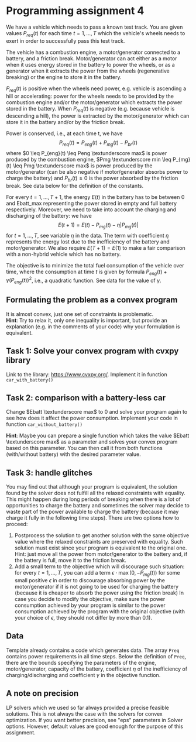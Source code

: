 # Programming assignment 4
We have a vehicle which needs to pass a known test track. You are given values $P_{req}(t)$ for each time $t=1,...,T$ which the vehicle's wheels needs to exert in order to successfully pass this test track.

The vehicle has a combustion engine, a motor/generator connected to a battery, and a friction break. Motor/generator can act either as a motor when it uses energy stored in the battery to power the wheels, or as a generator when it extracts the power from the wheels (regenerative breaking) or the engine to store it in the battery.

$P_{req}(t)$ is positive when the wheels need power, e.g. vehicle is ascending a hill or accelerating: power for the wheels needs to be provided by the combustion engine and/or the motor/generator which extracts the power stored in the battery. When $P_{req}(t)$ is negative (e.g. because vehicle is descending a hill), the power is extracted by the motor/generator which can store it in the battery and/or by the friction break.

Power is conserved, i.e., at each time t, we have
$$P_{req}(t) = P_{eng}(t) + P_{mg}(t) - P_{br}(t)$$
where $0 \leq P_{eng}(t) \leq Peng \textunderscore max$ is power produced by the combustion engine, $Pmg \textunderscore min \leq P_{mg}(t) \leq Pmg \textunderscore max$ is power produced by the motor/generator (can be also negative if motor/generator absorbs power to charge the battery) and $P_{br}(t) \geq 0$ is the power absorbed by the friction break. See data below for the definition of the constants.

For every $t=1,...,T+1$, the energy $E(t)$ in the battery has to be between 0 and Ebatt_max representing the power stored in empty and full battery respectively. Moreover, we need to take into account the charging and discharging of the battery: we have
$$E(t+1) = E(t) - P_{mg}(t) - \eta|P_{mg}(t)|$$ 
for $t=1,...,T$, see variable $\eta$ in the data. The term with coefficient $\eta$ represents the energy lost due to the inefficiency of the battery and motor/generator. We also require $E(T+1)=E(1)$ to make a fair comparison with a non-hybrid vehicle which has no battery.

The objective is to minimize the total fuel consumption of the vehicle over time, where the consumption at time $t$ is given by formula $P_{eng}(t) + \gamma (P_{eng}(t))^2$, i.e., a quadratic function. See data for the value of $\gamma$.

## Formulating the problem as a convex program
It is almost convex, just one set of constraints is problematic. \
**Hint**: Try to relax it, only one inequality is important, but provide an explanation (e.g. in the comments of your code) why your formulation is equivalent.

## Task 1: Solve your convex program with cvxpy library
Link to the library: https://www.cvxpy.org/. Implement it in function ``` car_with_battery() ```

## Task 2: comparison with a battery-less car
Change $Ebatt \textunderscore max$ to $0$ and solve your program again to see how does it affect the power consumption. Implement your code in function ``` car_without_battery() ```

**Hint**: Maybe you can prepare a single function which takes the value $Ebatt \textunderscore max$ as a parameter and solves your convex program based on this parameter. You can then call it from both functions (with/without battery) with the desired parameter value.

## Task 3: handle glitches
You may find out that although your program is equivalent, the solution found by the solver does not fulfill all the relaxed constraints with equality. This might happen during long periods of breaking when there is a lot of opportunities to charge the battery and sometimes the solver may decide to waste part of the power available to charge the battery (because it may charge it fully in the following time steps). There are two options how to proceed:

1. Postprocess the solution to get another solution with the same objective value where the relaxed constraints are preserved with equality. Such solution must exist since your program is equivalent to the original one. Hint: just move all the power from motor/generator to the battery and, if the battery is full, move it to the friction break.
2. Add a small term to the objective which will discourage such situation: for every $t=1,...,T$, you can add a term $\epsilon \cdot \max(0, -P_{mg}(t))$ for some small positive $\epsilon$ in order to discourage absorbing power by the motor/generator if it is not going to be used for charging the battery (because it is cheaper to absorb the power using the friction break)
In case you decide to modify the objective, make sure the power consumption achieved by your program is similar to the power consumption achieved by the program with the original objective (with your choice of $\epsilon$, they should not differ by more than $0.1$).
## Data
Template already contains a code which generates data. The array ```Preq``` contains power requirements in all time steps. Below the definition of ```Preq```, there are the bounds specifying the parameters of the engine, motor/generator, capacity of the battery, coefficient $\eta$ of the inefficiency of charging/discharging and coefficient $\gamma$ in the objective function.

## A note on precision
LP solvers which we used so far always provided a precise feasible solutions. This is not always the case with the solvers for convex optimization. If you want better precision, see "eps" parameters in Solver options. However, default values are good enough for the purpose of this assignment.
